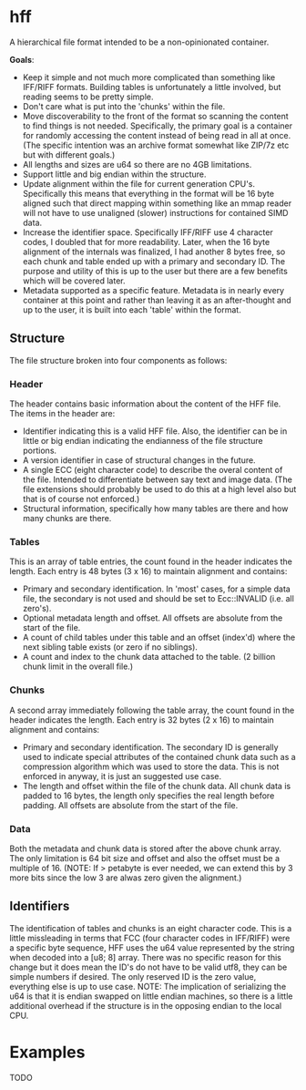 # hff

A hierarchical file format intended to be a non-opinionated container.

**Goals**:

* Keep it simple and not much more complicated than something like IFF/RIFF formats.  Building tables is unfortunately a little involved, but reading seems to be pretty simple.
* Don't care what is put into the 'chunks' within the file.
* Move discoverability to the front of the format so scanning the content to find things is not needed.  Specifically, the primary goal is a container for randomly accessing the content instead of being read in all at once.  (The specific intention was an archive format somewhat like ZIP/7z etc but with different goals.)
* All lengths and sizes are u64 so there are no 4GB limitations.
* Support little and big endian within the structure.
* Update alignment within the file for current generation CPU's.  Specifically this means that everything in the format will be 16 byte aligned such that direct mapping within something like an mmap reader will not have to use unaligned (slower) instructions for contained SIMD data.
* Increase the identifier space.  Specifically IFF/RIFF use 4 character codes, I doubled that for more readability.  Later, when the 16 byte alignment of the internals was finalized, I had another 8 bytes free, so each chunk and table ended up with a primary and secondary ID.  The purpose and utility of this is up to the user but there are a few benefits which will be covered later.
* Metadata supported as a specific feature.  Metadata is in nearly every container at this point and rather than leaving it as an after-thought and up to the user, it is built into each 'table' within the format.

## Structure
The file structure broken into four components as follows:

### Header
The header contains basic information about the content of the HFF file.  The items in the header are:
* Identifier indicating this is a valid HFF file.  Also, the identifier can be in little or big endian indicating the endianness of the file structure portions.
* A version identifier in case of structural changes in the future.
* A single ECC (eight character code) to describe the overal content of the file.  Intended to differentiate between say text and image data.  (The file extensions should probably be used to do this at a high level also but that is of course not enforced.)
* Structural information, specifically how many tables are there and how many chunks are there.

### Tables
This is an array of table entries, the count found in the header indicates the length.  Each entry is 48 bytes (3 x 16) to maintain alignment and contains:
* Primary and secondary identification.  In 'most' cases, for a simple data file, the secondary is not used and should be set to Ecc::INVALID (i.e. all zero's).
* Optional metadata length and offset.  All offsets are absolute from the start of the file.
* A count of child tables under this table and an offset (index'd) where the next sibling table exists (or zero if no siblings).
* A count and index to the chunk data attached to the table.  (2 billion chunk limit in the overall file.)

### Chunks
A second array immediately following the table array, the count found in the header indicates the length.  Each entry is 32 bytes (2 x 16) to maintain alignment and contains:
* Primary and secondary identification.  The secondary ID is generally used to indicate special attributes of the contained chunk data such as a compression algorithm which was used to store the data.  This is not enforced in anyway, it is just an suggested use case.
* The length and offset within the file of the chunk data.  All chunk data is padded to 16 bytes, the length only specifies the real length before padding.  All offsets are absolute from the start of the file.

### Data
Both the metadata and chunk data is stored after the above chunk array.  The only limitation is 64 bit size and offset and also the offset must be a multiple of 16.  (NOTE: If > petabyte is ever needed, we can extend this by 3 more bits since the low 3 are alwas zero given the alignment.)

## Identifiers
The identification of tables and chunks is an eight character code.  This is a little missleading in terms that FCC (four character codes in IFF/RIFF) were a specific byte sequence, HFF uses the u64 value represented by the string when decoded into a [u8; 8] array.  There was no specific reason for this change but it does mean the ID's do not have to be valid utf8, they can be simple numbers if desired.  The only reserved ID is the zero value, everything else is up to use case.  NOTE: The implication of serializing the u64 is that it is endian swapped on little endian machines, so there is a little additional overhead if the structure is in the opposing endian to the local CPU.

# Examples
TODO
